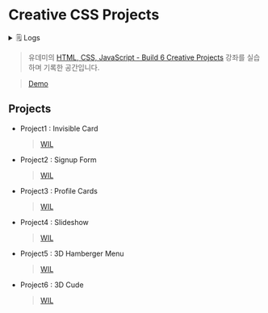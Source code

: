 # Creative CSS Projects

<details>
<summary>🗒 Logs</summary>
  
`2022.03.26` |  <b>RESTART 🙏</b>

해당 프로젝트는 지금으로부터 2년여전 코딩의 코자도 모를 때, 시작한 프로젝트였다. 그 당시 뭔가 creative한 CSS를 배워보고 싶어서 유데미 강좌를 구매하고 나서 몇개를 만들고 흐지부지되었다. 시작을 했으면 마무리를 해야겠다 싶었서, 늦었지만 다시 전체적으로 리펙토링하고 나의 creative함(?)을 첨가하여 마무리 해보고자 한다. (Github Page는 덤이닷! 😎)

</details>

> 유데미의 [HTML, CSS, JavaScript - Build 6 Creative Projects](https://www.udemy.com/course/html-css-javascript-course-build-6-creative-projects/) 강좌를 실습하며 기록한 공간입니다.

> [Demo](https://jjanmo.github.io/six-creative-projects/)

## Projects

- Project1 : Invisible Card

  > [WIL](/docs/WIL_P1.md)

- Project2 : Signup Form

  > [WIL]()

- Project3 : Profile Cards

  > [WIL]()

- Project4 : Slideshow

  > [WIL]()

- Project5 : 3D Hamberger Menu

  > [WIL]()

- Project6 : 3D Cude

  > [WIL]()
